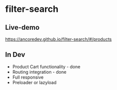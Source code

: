 # filter-search
## Live-demo
https://ancoredev.github.io/filter-search/#/products

## In Dev
- Product Cart functionality - done
- Routing integration - done
- Full responsive
- Preloader or lazyload
